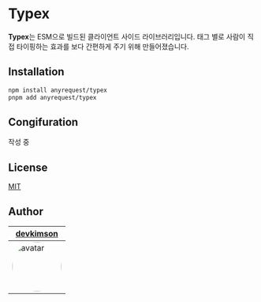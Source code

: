 # Typex

**Typex**는 ESM으로 빌드된 클라이언트 사이드 라이브러리입니다. 태그 별로 사람이 직접 타이핑하는 효과를 보다 간편하게 주기 위해 만들어졌습니다.

## Installation

```bash
npm install anyrequest/typex
pnpm add anyrequest/typex
```

## Congifuration

작성 중

## License

[MIT](https://github.com/AnyRequest/typex/blob/main/LICENSE)

## Author

| [devkimson](https://github.com/kkn1125)                                                                                         |
| ------------------------------------------------------------------------------------------------------------------------------- |
| <img src="https://avatars.githubusercontent.com/u/71887242?v=4" alt="avatar" width="100" style="border-radius: 9999999999px" /> |
